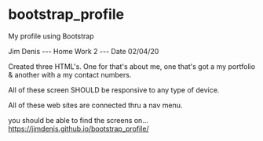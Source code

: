 # bootstrap_profile
My profile using Bootstrap 

Jim Denis --- Home Work 2 --- Date 02/04/20 

Created three HTML's. One for that's about me, one that's got a my portfolio & another with a my contact numbers. 

All of these screen SHOULD be responsive to any type of device.

All of these web sites are connected thru a nav menu.

you should be able to find the screens on... 
https://jimdenis.github.io/bootstrap_profile/
